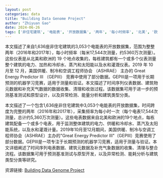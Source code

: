 ```yaml
---
layout: post
categories: data
title: "Building Data Genome Project"
author: "Zhiyuan Gao"
date: 2024-06-26
tags: ['非住宅建筑', '电能表', '开放数据集', '两年', '每小时频率', '北美', '欧洲', '电力', '加热', '冷却水', '蒸汽', '太阳能', '水', '灌溉仪表', 'ASHRAE', 'Great Energy Predictor III', 'GEPIII', '机器学习竞赛', '时间序列', '建筑物元数据', '天气数据', '数据收集', '数据清理', '预测基准测试', '原型设计', '异常检测', '能量分析', '建筑类型分类']
---
```


本文描述了来自1,636座非住宅建筑的3,053个电能表的开放数据集，范围为整整两年（2016年和2017年），每小时频率（每米17,544次测量，约5360万次测量）。这些仪表是从北美和欧洲的 19 个地点收集的，每栋建筑都有一个或多个仪表测量整个建筑的电力、加热和冷却水、蒸汽和太阳能以及水和灌溉仪表。2019 年 10 月至 12 月，美国供暖、制冷和空调工程师协会 （ASHRAE） 主办的 Great Energy Predictor III （GEPIII） 竞赛中使用了部分数据。GEPIII是一项用于长期预测的机器学习竞赛，适用于测量和验证。本文描述了时间序列仪表数据、建筑物元数据和补充天气数据的数据收集、清理和收敛过程。该数据集可用于进一步的预测基准测试和原型设计，以及异常检测、能量分析和建筑类型分类。

本文描述了一个包含1,636座非住宅建筑中3,053个电能表的开放数据集，时间跨度为完整的两年（2016年和2017年），采集频率为每小时一次（每个电表17,544次测量，总计约5,360万次测量）。这些电表数据来自北美和欧洲的19个地点，每栋建筑配备一个或多个电表，用于监测整体建筑的电力、供暖和冷却水、蒸汽及太阳能系统，以及水和灌溉计量。2019年10月至12月期间，美国供暖、制冷与空调工程师协会（ASHRAE）主办的"Great Energy Predictor III"（GEPIII）竞赛使用了部分数据。GEPIII是一项专注于长期预测的机器学习竞赛，适用于测量与验证。本文详细阐述了时间序列电表数据、建筑元数据及补充气象数据的收集、清理与整合流程。该数据集可用于预测基准测试与原型开发，以及异常检测、能耗分析与建筑类型分类等研究。

资源链接: [Building Data Genome Project](https://doi.org/10.57760/sciencedb.09332)
